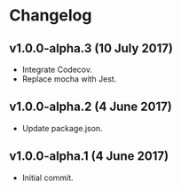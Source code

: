 # Changelog

## v1.0.0-alpha.3 (10 July 2017)

- Integrate Codecov.
- Replace mocha with Jest.

## v1.0.0-alpha.2 (4 June 2017)

- Update package.json.

## v1.0.0-alpha.1 (4 June 2017)

- Initial commit.
